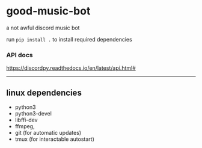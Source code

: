 # good-music-bot
a not awful discord music bot

run `pip install .` to install required dependencies

### API docs
https://discordpy.readthedocs.io/en/latest/api.html#



--------------------------------------------------------

## linux dependencies ##

* python3 
* python3-devel
* libffi-dev
* ffmpeg, 
* git (for automatic updates)
* tmux (for interactable autostart)
